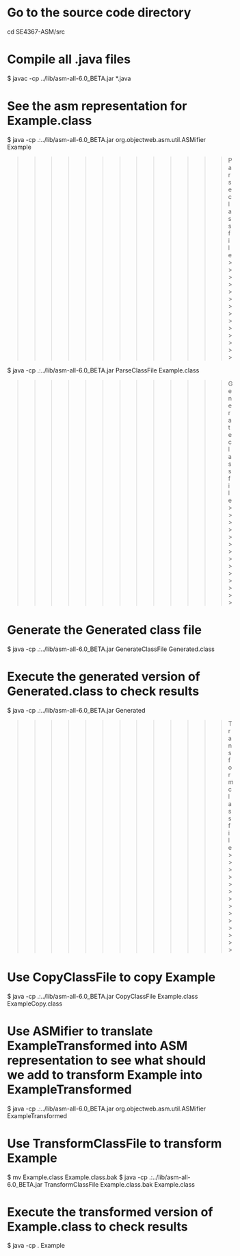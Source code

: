# Go to the source code directory
cd SE4367-ASM/src

# Compile all .java files
$ javac -cp ../lib/asm-all-6.0_BETA.jar *.java

# See the asm representation for Example.class
$ java -cp .:../lib/asm-all-6.0_BETA.jar org.objectweb.asm.util.ASMifier Example

>>>>>>>>>>>>>Parse class file>>>>>>>>>>>>>>

$ java -cp .:../lib/asm-all-6.0_BETA.jar ParseClassFile Example.class

>>>>>>>>>>>>>Generate class file>>>>>>>>>>>>>>

# Generate the Generated class file
$ java -cp .:../lib/asm-all-6.0_BETA.jar GenerateClassFile Generated.class

# Execute the generated version of Generated.class to check results
$ java -cp .:../lib/asm-all-6.0_BETA.jar Generated

>>>>>>>>>>>>>Transform class file>>>>>>>>>>>>>>

# Use CopyClassFile to copy Example
$ java -cp .:../lib/asm-all-6.0_BETA.jar CopyClassFile Example.class ExampleCopy.class

# Use ASMifier to translate ExampleTransformed into ASM representation to see what should we add to transform Example into ExampleTransformed
$ java -cp .:../lib/asm-all-6.0_BETA.jar org.objectweb.asm.util.ASMifier ExampleTransformed

# Use TransformClassFile to transform Example
$ mv Example.class Example.class.bak
$ java -cp .:../lib/asm-all-6.0_BETA.jar TransformClassFile Example.class.bak Example.class

# Execute the transformed version of Example.class to check results
$ java -cp . Example